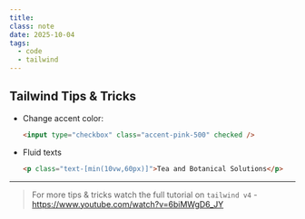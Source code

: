 ```yaml
---
title:
class: note
date: 2025-10-04
tags:
  - code
  - tailwind
---
```

## Tailwind Tips & Tricks

- Change accent color:
	```html
	<input type="checkbox" class="accent-pink-500" checked />
	```
- Fluid texts
	```html
	<p class="text-[min(10vw,60px)]">Tea and Botanical Solutions</p>
	```

---

> For more tips & tricks watch the full tutorial on `tailwind v4` - https://www.youtube.com/watch?v=6biMWgD6_JY
